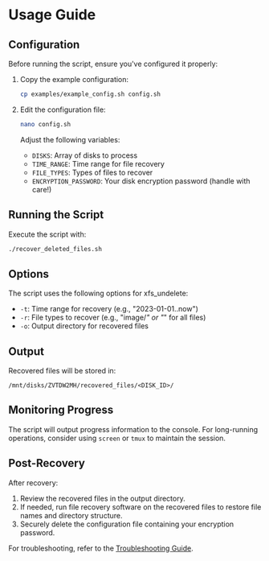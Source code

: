 # Usage Guide

## Configuration

Before running the script, ensure you've configured it properly:

1. Copy the example configuration:
   ```bash
   cp examples/example_config.sh config.sh
   ```

2. Edit the configuration file:
   ```bash
   nano config.sh
   ```

   Adjust the following variables:
   - `DISKS`: Array of disks to process
   - `TIME_RANGE`: Time range for file recovery
   - `FILE_TYPES`: Types of files to recover
   - `ENCRYPTION_PASSWORD`: Your disk encryption password (handle with care!)

## Running the Script

Execute the script with:

```bash
./recover_deleted_files.sh
```

## Options

The script uses the following options for xfs_undelete:

- `-t`: Time range for recovery (e.g., "2023-01-01..now")
- `-r`: File types to recover (e.g., "image/*" or "*" for all files)
- `-o`: Output directory for recovered files

## Output

Recovered files will be stored in:
```
/mnt/disks/ZVTDW2MH/recovered_files/<DISK_ID>/
```

## Monitoring Progress

The script will output progress information to the console. For long-running operations, consider using `screen` or `tmux` to maintain the session.

## Post-Recovery

After recovery:
1. Review the recovered files in the output directory.
2. If needed, run file recovery software on the recovered files to restore file names and directory structure.
3. Securely delete the configuration file containing your encryption password.

For troubleshooting, refer to the [Troubleshooting Guide](troubleshooting.md).